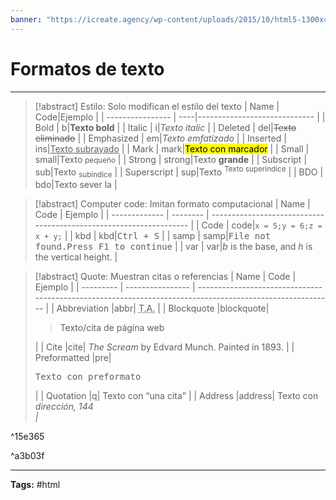 ```yaml
---
banner: "https://icreate.agency/wp-content/uploads/2015/10/html5-1300x470.gif"
---
```

# Formatos de texto
<hr> 

> [!abstract] Estilo: Solo modifican el estilo del texto
> | Name             | Code|Ejemplo                                                                                                   |
> | ---------------- | ----|----------------------------- |
> | Bold         | b|<b>Texto bold</b>                                                                                         |
> | Italic     | i|<i>Texto italic</i>                                                                                       |
> | Deleted      | del|<del>Texto eliminado</del>                                                                                |
> | Emphasized  | em|<em>Texto emfatizado</em>                                                                                 |
> | Inserted     | ins|<ins>Texto subrayado</ins>                                                                                |
> | Mark         | mark|<mark>Texto con marcador</mark>                                                                           |
> | Small        | small|Texto <small>pequeño</small>                                                                              |
> | Strong      | strong|Texto <strong>grande</strong>                                                                             |
> | Subscript    | sub|Texto <sub>subindice</sub>                                                                                |
> | Superscript  | sup|Texto <sup>Texto superindice</sup>                                                                        |
> | BDO        | bdo|Texto <bdo dir="rtl">al reves</bdo>                                                                       |


> [!abstract] Computer code: Imitan formato computacional
> | Name           | Code      | Ejemplo                                                                |
> | ------------- | -------- | ------------------------------------------------------------------ |
> | Code | code|<code>x = 5;y = 6;z = x + y;</code>                                |
> | kbd  | kbd|<kbd>Ctrl + S</kbd>                                                |
> | samp | samp|<samp>File not found.Press F1 to continue</samp>                   |
> | var  | var|<var>b</var> is the base, and <var>h</var> is the vertical height. |


> [!abstract] Quote: Muestran citas o referencias
> | Name       | Code              | Ejemplo                                                                                                       |
> | --------- | ---------------- | --------------------------------------------------------------------------------------------------------- |
> | Abbreviation |abbr| <abbr title="Texto Abreviado">T.A.</abbr>                                                                 |
> | Blockquote   |blockquote| <blockquote cite="[http://www.google.com](http://www.google.com)"> Texto/cita de página web </blockquote> |
> | Cite         |cite| <cite>The Scream</cite> by Edvard Munch. Painted in 1893.                                                 |
> | Preformatted |pre| <pre>Texto con preformato</pre>                                                                           |
> | Quotation    |q| Texto con <q>una cita</q>                                                                                 |
> | Address      |address| Texto con <address>dirección, 144<address>                                                                |

^15e365



^a3b03f

<hr>

<b>Tags:</b> #html 